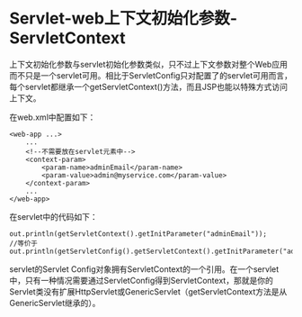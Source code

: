 ﻿# Servlet-web上下文初始化参数-ServletContext

上下文初始化参数与servlet初始化参数类似，只不过上下文参数对整个Web应用而不只是一个servlet可用。相比于ServletConfig只对配置了<init-param>的servlet可用而言，每个servlet都继承一个getServletContext()方法，而且JSP也能以特殊方式访问上下文。

在web.xml中配置如下：

```
<web-app ...>
    ...
    <!--不需要放在servlet元素中-->
    <context-param>
        <param-name>adminEmail</param-name>
        <param-value>admin@myservice.com</param-value>
    </context-param>
    ...
</web-app>
```

在servlet中的代码如下：

```
out.println(getServletContext().getInitParameter("adminEmail"));
//等价于out.println(getServletConfig().getServletContext().getInitParameter("adminEmail"));
```

servlet的Servlet Config对象拥有ServletContext的一个引用。在一个servlet中，只有一种情况需要通过ServletConfig得到ServletContext，那就是你的Servlet类没有扩展HttpServlet或GenericServlet（getServletContext方法是从GenericServlet继承的）。
